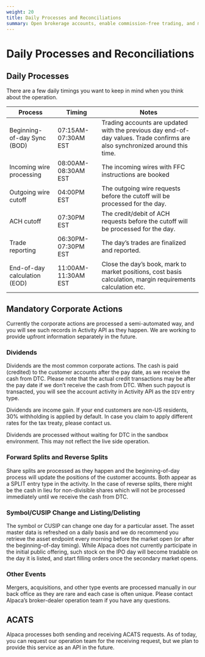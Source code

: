 ```yaml
---
weight: 20
title: Daily Processes and Reconciliations
summary: Open brokerage accounts, enable commission-free trading, and manage the ongoing user experience with Alpaca Broker API
---
```


# Daily Processes and Reconciliations

## Daily Processes

There are a few daily timings you want to keep in mind when you think about the operation.

| Process                      | Timing              | Notes                                                                                                                        |
| ---------------------------- | ------------------- | ---------------------------------------------------------------------------------------------------------------------------- |
| Beginning-of-day Sync (BOD)  | 07:15AM-07:30AM EST | Trading accounts are updated with the previous day end-of-day values. Trade confirms are also synchronized around this time. |
| Incoming wire processing     | 08:00AM-08:30AM EST | The incoming wires with FFC instructions are booked                                                                          |
| Outgoing wire cutoff         | 04:00PM EST         | The outgoing wire requests before the cutoff will be processed for the day.                                                  |
| ACH cutoff                   | 07:30PM EST         | The credit/debit of ACH requests before the cutoff will be processed for the day.                                            |
| Trade reporting              | 06:30PM-07:30PM EST | The day’s trades are finalized and reported.                                                                                 |
| End-of-day calculation (EOD) | 11:00AM-11:30AM EST | Close the day’s book, mark to market positions, cost basis calculation, margin requirements calculation etc.                 |

## Mandatory Corporate Actions

Currently the corporate actions are processed a semi-automated way, and you will see such records in Activity API as they happen. We are working to provide upfront information separately in the future.

### Dividends

Dividends are the most common corporate actions. The cash is paid (credited) to the customer accounts after the pay date, as we receive the cash from DTC. Please note that the actual credit transactions may be after the pay date if we don’t receive the cash from DTC. When such payout is transacted, you will see the account activity in Activity API as the `DIV` entry type.

Dividends are income gain. If your end customers are non-US residents, 30% withholding is applied by default. In case you claim to apply different rates for the tax treaty, please contact us.

Dividends are processed without waiting for DTC in the sandbox environment. This may not reflect the live side operation.

### Forward Splits and Reverse Splits

Share splits are processed as they happen and the beginning-of-day process will update the positions of the customer accounts. Both appear as a SPLIT entry type in the activity. In the case of reverse splits, there might be the cash in lieu for non-divisible shares which will not be processed immediately until we receive the cash from DTC.

### Symbol/CUSIP Change and Listing/Delisting

The symbol or CUSIP can change one day for a particular asset. The asset master data is refreshed on a daily basis and we do recommend you retrieve the asset endpoint every morning before the market open (or after the beginning-of-day timing). While Alpaca does not currently participate in the initial public offering, such stock on the IPO day will become tradable on the day it is listed, and start filling orders once the secondary market opens.

### Other Events

Mergers, acquisitions, and other type events are processed manually in our back office as they are rare and each case is often unique. Please contact Alpaca’s broker-dealer operation team if you have any questions.

## ACATS

Alpaca processes both sending and receiving ACATS requests. As of today, you can request our operation team for the receiving request, but we plan to provide this service as an API in the future.

&nbsp;
